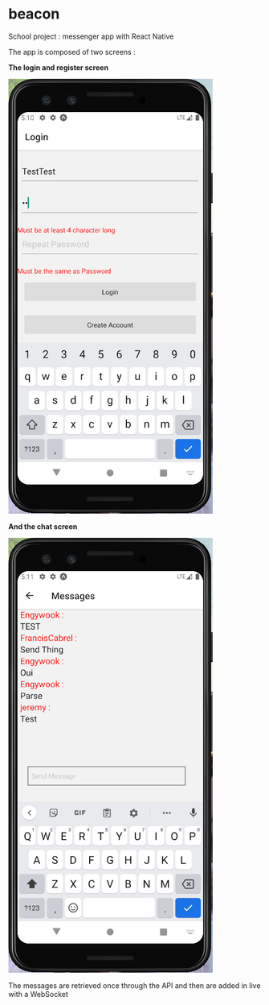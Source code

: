 # beacon
School project : messenger app with React Native

The app is composed of two screens :

**The login and register screen**

![Login Screen](assets/images/loginScreen.png)

**And the chat screen**

![Chat Screen](assets/images/Chat.png)

The messages are retrieved once through the API and then are added in live with a WebSocket
